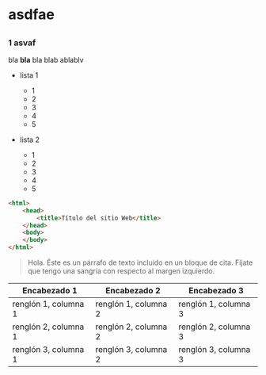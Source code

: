 # asdfae
##
###  1 asvaf


bla **bla** bla blab ablablv


*  lista 1
	* 1
	* 2
	* 3
	* 4
	* 5


*  lista 2
	* 1
	* 2
	* 3
	* 4
	* 5


```html
<html>
    <head>
        <title>Título del sitio Web</title>
    </head>
    <body>
    </body>
</html>
```
> Hola. Éste es un párrafo de texto incluido en un bloque de cita. Fíjate que tengo una sangría con respecto al margen izquierdo.



| Encabezado 1 | Encabezado 2 | Encabezado 3 |
| --------- | --------- | --------- |
| renglón 1, columna 1 | renglón 1, columna 2 | renglón 1, columna 3|
| renglón 2, columna 1 | renglón 2, columna 2 | renglón 2, columna 3|
| renglón 3, columna 1 | renglón 3, columna 2 | renglón 3, columna 3|




